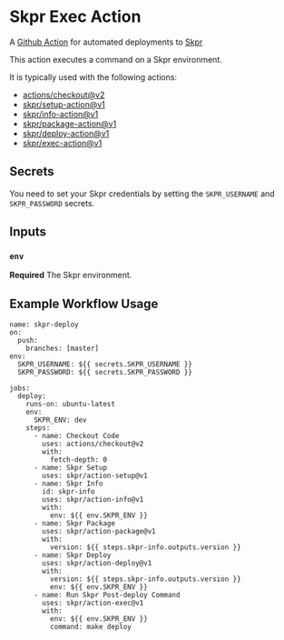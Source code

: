 # Skpr Exec Action

A [Github Action](https://docs.github.com/en/actions) for automated deployments to [Skpr](https://www.skpr.com.au)

This action executes a command on a Skpr environment.

It is typically used with the following actions:

- [actions/checkout@v2](https://github.com/actions/checkout)
- [skpr/setup-action@v1](https://github.com/skpr/setup-action)
- [skpr/info-action@v1](https://github.com/skpr/info-action)
- [skpr/package-action@v1](https://github.com/skpr/package-action)
- [skpr/deploy-action@v1](https://github.com/skpr/deploy-action)
- [skpr/exec-action@v1](https://github.com/skpr/exec-action)

## Secrets

You need to set your Skpr credentials by setting the `SKPR_USERNAME` and `SKPR_PASSWORD` secrets.

## Inputs

### `env`

**Required** The Skpr environment.

## Example Workflow Usage
```
name: skpr-deploy
on:
  push:
    branches: [master]
env:
  SKPR_USERNAME: ${{ secrets.SKPR_USERNAME }}
  SKPR_PASSWORD: ${{ secrets.SKPR_PASSWORD }}

jobs:
  deploy:
    runs-on: ubuntu-latest
    env:
      SKPR_ENV: dev
    steps:
      - name: Checkout Code
        uses: actions/checkout@v2
        with:
          fetch-depth: 0
      - name: Skpr Setup
        uses: skpr/action-setup@v1
      - name: Skpr Info
        id: skpr-info
        uses: skpr/action-info@v1
        with:
          env: ${{ env.SKPR_ENV }}
      - name: Skpr Package
        uses: skpr/action-package@v1
        with:
          version: ${{ steps.skpr-info.outputs.version }}
      - name: Skpr Deploy
        uses: skpr/action-deploy@v1
        with:
          version: ${{ steps.skpr-info.outputs.version }}
          env: ${{ env.SKPR_ENV }}
      - name: Run Skpr Post-deploy Command
        uses: skpr/action-exec@v1
        with:
          env: ${{ env.SKPR_ENV }}
          command: make deploy

```

